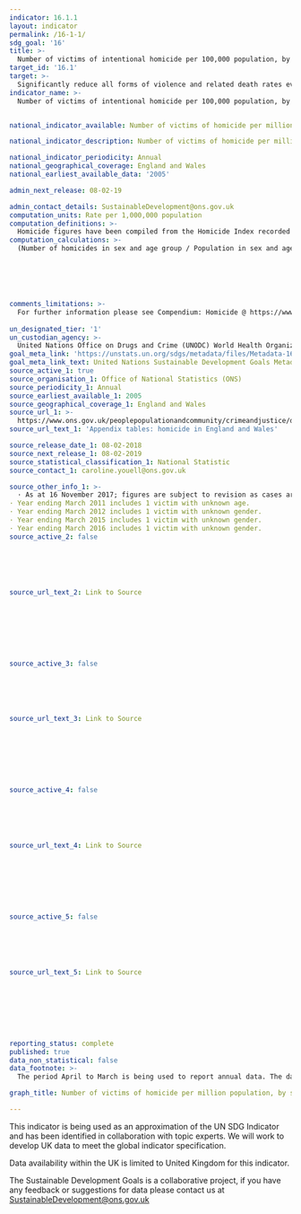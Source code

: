 ```yaml
---
indicator: 16.1.1
layout: indicator
permalink: /16-1-1/
sdg_goal: '16'
title: >-
  Number of victims of intentional homicide per 100,000 population, by sex and age
target_id: '16.1'
target: >-
  Significantly reduce all forms of violence and related death rates everywhere
indicator_name: >-
  Number of victims of intentional homicide per 100,000 population, by sex and age


national_indicator_available: Number of victims of homicide per million population, by sex and age

national_indicator_description: Number of victims of homicide per million population, by sex and age

national_indicator_periodicity: Annual
national_geographical_coverage: England and Wales
national_earliest_available_data: '2005'

admin_next_release: 08-02-19

admin_contact_details: SustainableDevelopment@ons.gov.uk
computation_units: Rate per 1,000,000 population
computation_definitions: >-
  Homicide figures have been compiled from the Homicide Index recorded by the Home Office, which contains detailed record-level information about each homicide recorded by police in England and Wales. The figures are for completed homicides (that is, excluding attempted murder).
computation_calculations: >-
  (Number of homicides in sex and age group / Population in sex and age group) * 1,000,000






comments_limitations: >-
  For further information please see Compendium: Homicide @ https://www.ons.gov.uk/peoplepopulationandcommunity/crimeandjustice/compendium/focusonviolentcrimeandsexualoffences/yearendingmarch2016/homicide
  
un_designated_tier: '1'
un_custodian_agency: >-
  United Nations Office on Drugs and Crime (UNODC) World Health Organization (WHO)
goal_meta_link: 'https://unstats.un.org/sdgs/metadata/files/Metadata-16-01-01.pdf '
goal_meta_link_text: United Nations Sustainable Development Goals Metadata (PDF 222 KB)
source_active_1: true
source_organisation_1: Office of National Statistics (ONS)
source_periodicity_1: Annual
source_earliest_available_1: 2005
source_geographical_coverage_1: England and Wales
source_url_1: >-
  https://www.ons.gov.uk/peoplepopulationandcommunity/crimeandjustice/datasets/appendixtableshomicideinenglandandwales 
source_url_text_1: 'Appendix tables: homicide in England and Wales'

source_release_date_1: 08-02-2018
source_next_release_1: 08-02-2019
source_statistical_classification_1: National Statistic
source_contact_1: caroline.youell@ons.gov.uk

source_other_info_1: >-
  · As at 16 November 2017; figures are subject to revision as cases are dealt with by the police and the courts, or as further information becomes available.           
· Year ending March 2011 includes 1 victim with unknown age.           
· Year ending March 2012 includes 1 victim with unknown gender.
· Year ending March 2015 includes 1 victim with unknown gender.           
· Year ending March 2016 includes 1 victim with unknown gender.    
source_active_2: false






source_url_text_2: Link to Source








source_active_3: false






source_url_text_3: Link to Source








source_active_4: false






source_url_text_4: Link to Source








source_active_5: false






source_url_text_5: Link to Source








reporting_status: complete
published: true
data_non_statistical: false
data_footnote: >-
  The period April to March is being used to report annual data. The date on the X axis is the year at the start of the period

graph_title: Number of victims of homicide per million population, by sex and age

---
```

This indicator is being used as an approximation of the UN SDG Indicator and has been identified in collaboration with topic experts. We will work to develop UK data to meet the global indicator specification.
  
Data availability within the UK is limited to United Kingdom for this indicator.
  
The Sustainable Development Goals is a collaborative project, if you have any feedback or suggestions for data please contact us at <SustainableDevelopment@ons.gov.uk>
